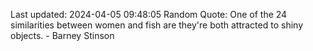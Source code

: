 Last updated: 2024-04-05 09:48:05
Random Quote: One of the 24 similarities between women and fish are they're both attracted to shiny objects. - Barney Stinson